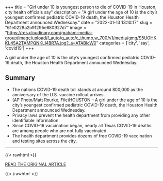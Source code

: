 +++
title = "Girl under 10 is youngest person to die of COVID-19 in Houston, city health officials say"
description = "A girl under the age of 10 is the city’s youngest confirmed pediatric COVID-19 death, the Houston Health Department announced Wednesday."
date = "2022-01-13 13:10:17"
slug = "61e0228a2b91295e680927d7"
image = "https://res.cloudinary.com/graham-media-group/image/upload/f_auto/q_auto/c_thumb,w_700/v1/media/gmg/S5UOHKKL45A2TAMPQNKLI4BR7A.jpg?_a=ATABlcW0"
categories = ['city', 'say', 'covid19']
+++

A girl under the age of 10 is the city’s youngest confirmed pediatric COVID-19 death, the Houston Health Department announced Wednesday.

## Summary

- The nations COVID-19 death toll stands at around 800,000 as the anniversary of the U.S. vaccine rollout arrives.
- (AP Photo/Matt Rourke, File)HOUSTON – A girl under the age of 10 is the city’s youngest confirmed pediatric COVID-19 death, the Houston Health Department announced Wednesday.
- Privacy laws prevent the health department from providing any other identifiable information.
- Since COVID-19 vaccination began, nearly all Texas COVID-19 deaths are among people who are not fully vaccinated.
- The health department provides dozens of free COVID-19 vaccination and testing sites across the city.

---

{{< rawhtml >}}
  <p class="article-category">
    <a target="_blank" href="https://www.click2houston.com/news/local/2022/01/12/houston-health-department-confirms-girl-under-age-10-as-citys-youngest-covid-19-death/">READ THE ORIGINAL ARTICLE</a>
  </p>
{{< /rawhtml >}}
